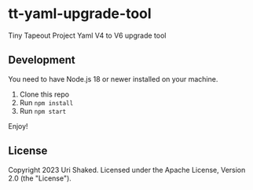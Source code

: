 # tt-yaml-upgrade-tool

Tiny Tapeout Project Yaml V4 to V6 upgrade tool

## Development

You need to have Node.js 18 or newer installed on your machine.

1. Clone this repo
2. Run `npm install`
3. Run `npm start`

Enjoy!

## License

Copyright 2023 Uri Shaked. Licensed under the Apache License, Version 2.0 (the "License").
